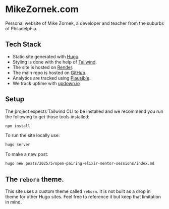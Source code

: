 # MikeZornek.com

Personal website of Mike Zornek, a developer and teacher from the suburbs of Philadelphia.

## Tech Stack

- Static site generated with [Hugo](https://gohugo.io/).
- Styling is done with the help of [Tailwind](https://tailwindcss.com/).
- The site is hosted on [Render](https://render.com/docs/static-sites).
- The main repo is hosted on [GitHub](https://github.com/zorn/mikezornek.com).
- Analytics are tracked using [Plausible](https://plausible.io).
- We track uptime with [updown.io](https://updown.io/uryy)

## Setup

The project expects Tailwind CLI to be installed and we recommend you run the following to get those tools installed:

```bash
npm install
```

To run the site locally use:

```bash
hugo server
```

To make a new post:

```bash
hugo new posts/2025/5/open-pairing-elixir-mentor-sessions/index.md
```

## The `reborn` theme.

This site uses a custom theme called `reborn`. It is not built as a drop in theme for other Hugo sites. Feel free to reference it but keep that limitation in mind. 
